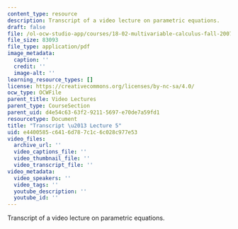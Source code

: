 ```yaml
---
content_type: resource
description: Transcript of a video lecture on parametric equations.
draft: false
file: /ol-ocw-studio-app/courses/18-02-multivariable-calculus-fall-2007/e4400585c6416d787c1c6c028c977e53_18_022007L05.pdf
file_size: 83093
file_type: application/pdf
image_metadata:
  caption: ''
  credit: ''
  image-alt: ''
learning_resource_types: []
license: https://creativecommons.org/licenses/by-nc-sa/4.0/
ocw_type: OCWFile
parent_title: Video Lectures
parent_type: CourseSection
parent_uid: d4e54c63-63f2-9211-5697-e70de7a59fd1
resourcetype: Document
title: "Transcript \u2013 Lecture 5"
uid: e4400585-c641-6d78-7c1c-6c028c977e53
video_files:
  archive_url: ''
  video_captions_file: ''
  video_thumbnail_file: ''
  video_transcript_file: ''
video_metadata:
  video_speakers: ''
  video_tags: ''
  youtube_description: ''
  youtube_id: ''
---
```

Transcript of a video lecture on parametric equations.